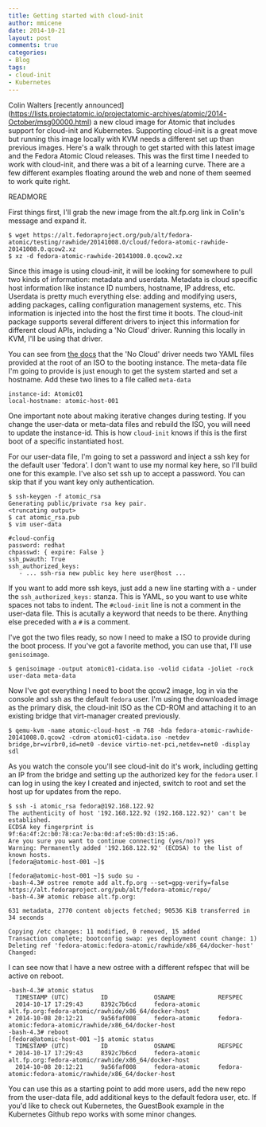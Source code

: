 ```yaml
---
title: Getting started with cloud-init
author: mmicene
date: 2014-10-21
layout: post
comments: true
categories: 
- Blog
tags: 
- cloud-init
- Kubernetes
---
```


Colin Walters [recently announced] (https://lists.projectatomic.io/projectatomic-archives/atomic/2014-October/msg00000.html) a new cloud image for Atomic that includes support for cloud-init and Kubernetes.  Supporting cloud-init is a great move but running this image locally with KVM needs a different set up than previous images.  Here's a walk through to get started with this latest image and the Fedora Atomic Cloud releases.  This was the first time I needed to work with cloud-init, and there was a bit of a learning curve.  There are a few different examples floating around the web and none of them seemed to work quite right.

READMORE

First things first, I'll grab the new image from the alt.fp.org link in Colin's message and expand it.

```
$ wget https://alt.fedoraproject.org/pub/alt/fedora-atomic/testing/rawhide/20141008.0/cloud/fedora-atomic-rawhide-20141008.0.qcow2.xz
$ xz -d fedora-atomic-rawhide-20141008.0.qcow2.xz
```

Since this image is using cloud-init, it will be looking for somewhere to pull two kinds of information: metadata and userdata.  Metadata is cloud specific host information like instance ID numbers, hostname, IP address, etc.  Userdata is pretty much everything else: adding and modifying users, adding packages, calling configuration management systems, etc.  This information is injected into the host the first time it boots.  The cloud-init package supports several different drivers to inject this information for different cloud APIs, including a 'No Cloud' driver.  Running this locally in KVM, I'll be using that driver.

You can see from [the docs](http://cloudinit.readthedocs.org/en/latest/topics/datasources.html#no-cloud) that the 'No Cloud' driver needs two YAML files provided at the root of an ISO to the booting instance.  The meta-data file I'm going to provide is just enough to get the system started and set a hostname.  Add these two lines to a file called `meta-data`

```
instance-id: Atomic01
local-hostname: atomic-host-001
```

One important note about making iterative changes during testing.  If you change the user-data or meta-data files and rebuild the ISO, you will need to update the instance-id.  This is how `cloud-init` knows if this is the first boot of a specific instantiated host.

For our user-data file, I'm going to set a password and inject a ssh key for the default user 'fedora'.  I don't want to use my normal key here, so I'll build one for this example.  I've also set ssh up to accept a password.  You can skip that if you want key only authentication.  

```
$ ssh-keygen -f atomic_rsa
Generating public/private rsa key pair.
<truncating output>
$ cat atomic_rsa.pub 
$ vim user-data

#cloud-config
password: redhat
chpasswd: { expire: False }
ssh_pwauth: True
ssh_authorized_keys:
   - ... ssh-rsa new public key here user@host ...
```

If you want to add more ssh keys, just add a new line starting with a - under the `ssh_authorized_keys:` stanza.  This is YAML, so you want to use white spaces not tabs to indent.  The `#cloud-init` line is not a comment in the user-data file.  This is acutally a keyword that needs to be there.  Anything else preceded with a `#` is a comment.  

I've got the two files ready, so now I need to make a ISO to provide during the boot process.  If you've got a favorite method, you can use that, I'll use `genisoimage`.

```
$ genisoimage -output atomic01-cidata.iso -volid cidata -joliet -rock user-data meta-data
```
Now I've got everything I need to boot the qcow2 image, log in via the console and ssh as the default `fedora` user.  I'm using the downloaded image as the primary disk, the cloud-init ISO as the CD-ROM and attaching it to an existing bridge that virt-manager created previously.

```
$ qemu-kvm -name atomic-cloud-host -m 768 -hda fedora-atomic-rawhide-20141008.0.qcow2 -cdrom atomic01-cidata.iso -netdev bridge,br=virbr0,id=net0 -device virtio-net-pci,netdev=net0 -display sdl
```

As you watch the console you'll see cloud-init do it's work, including getting an IP from the bridge and setting up the authorized key for the `fedora` user.  I can log in using the key I created and injected, switch to root and set the host up for updates from the repo.

```
$ ssh -i atomic_rsa fedora@192.168.122.92
The authenticity of host '192.168.122.92 (192.168.122.92)' can't be established.
ECDSA key fingerprint is 9f:6a:4f:2c:b0:78:ca:7e:ba:0d:af:e5:0b:d3:15:a6.
Are you sure you want to continue connecting (yes/no)? yes
Warning: Permanently added '192.168.122.92' (ECDSA) to the list of known hosts.
[fedora@atomic-host-001 ~]$ 

[fedora@atomic-host-001 ~]$ sudo su -
-bash-4.3# ostree remote add alt.fp.org --set=gpg-verify=false https://alt.fedoraproject.org/pub/alt/fedora-atomic/repo/
-bash-4.3# atomic rebase alt.fp.org:

631 metadata, 2770 content objects fetched; 90536 KiB transferred in 34 seconds

Copying /etc changes: 11 modified, 0 removed, 15 added
Transaction complete; bootconfig swap: yes deployment count change: 1)
Deleting ref 'fedora-atomic:fedora-atomic/rawhide/x86_64/docker-host'
Changed:
```

I can see now that I have a new ostree with a different refspec that will be active on reboot.

```
-bash-4.3# atomic status
  TIMESTAMP (UTC)         ID             OSNAME            REFSPEC                                                    
  2014-10-17 17:29:43     8392c7b6cd     fedora-atomic     alt.fp.org:fedora-atomic/rawhide/x86_64/docker-host        
* 2014-10-08 20:12:21     9a56faf008     fedora-atomic     fedora-atomic:fedora-atomic/rawhide/x86_64/docker-host   
-bash-4.3# reboot
[fedora@atomic-host-001 ~]$ atomic status
  TIMESTAMP (UTC)         ID             OSNAME            REFSPEC                                                    
* 2014-10-17 17:29:43     8392c7b6cd     fedora-atomic     alt.fp.org:fedora-atomic/rawhide/x86_64/docker-host        
  2014-10-08 20:12:21     9a56faf008     fedora-atomic     fedora-atomic:fedora-atomic/rawhide/x86_64/docker-host 
```

You can use this as a starting point to add more users, add the new repo from the user-data file, add additional keys to the default fedora user, etc.  If you'd like to check out Kubernetes, the GuestBook example in the Kubernetes Github repo works with some minor changes.
